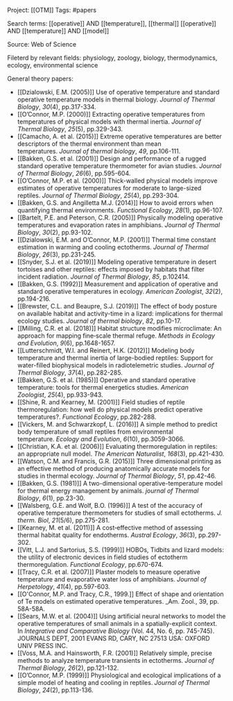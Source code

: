 Project: [[OTM]]
Tags: #papers

Search terms: [[operative]] AND [[temperature]], [[thermal]]
						[[operative]] AND [[temperature]] AND [[model]]

Source: Web of Science

Fileterd by relevant fields: physiology, zoology, biology, thermodynamics, ecology, environmental science


General theory papers:

- [[Dzialowski, E.M. (2005)]] Use of operative temperature and standard operative temperature models in thermal biology. _Journal of Thermal Biology_, _30_(4), pp.317-334.
- [[O’Connor, M.P. (2000)]] Extracting operative temperatures from temperatures of physical models with thermal inertia. _Journal of Thermal Biology_, _25_(5), pp.329-343.
- [[Camacho, A. et al. (2015)]] Extreme operative temperatures are better descriptors of the thermal environment than mean temperatures. _Journal of thermal biology_, _49_, pp.106-111.
- [[Bakken, G.S. et al. (2001)]] Design and performance of a rugged standard operative temperature thermometer for avian studies. _Journal of Thermal Biology_, _26_(6), pp.595-604.
- [[O’Connor, M.P. et al. (2000)]] Thick-walled physical models improve estimates of operative temperatures for moderate to large-sized reptiles. _Journal of Thermal Biology_, _25_(4), pp.293-304.
- [[Bakken, G.S. and Angilletta M.J. (2014)]] How to avoid errors when quantifying thermal environments. _Functional Ecology_, _28_(1), pp.96-107.
- [[Bartelt, P.E. and Peterson, C.R. (2005)]] Physically modeling operative temperatures and evaporation rates in amphibians. _Journal of Thermal Biology_, _30_(2), pp.93-102.
- [[Dzialowski, E.M. and O’Connor, M.P. (2001)]] Thermal time constant estimation in warming and cooling ectotherms. _Journal of Thermal Biology_, _26_(3), pp.231-245.
- [[Snyder, S.J. et al. (2019)]] Modeling operative temperature in desert tortoises and other reptiles: effects imposed by habitats that filter incident radiation. _Journal of Thermal Biology_, _85_, p.102414.
- [[Bakken, G.S. (1992)]] Measurement and application of operative and standard operative temperatures in ecology. _American Zoologist_, _32_(2), pp.194-216.
- [[Brewster, C.L. and Beaupre, S.J. (2019)]] The effect of body posture on available habitat and activity-time in a lizard: implications for thermal ecology studies. _Journal of thermal biology_, _82_, pp.10-17.
- [[Milling, C.R. et al. (2018)]] Habitat structure modifies microclimate: An approach for mapping fine‐scale thermal refuge. _Methods in Ecology and Evolution_, _9_(6), pp.1648-1657.
- [[Lutterschmidt, W.I. and Reinert, H.K. (2012)]] Modeling body temperature and thermal inertia of large-bodied reptiles: Support for water-filled biophysical models in radiotelemetric studies. _Journal of Thermal Biology_, _37_(4), pp.282-285.
- [[Bakken, G.S. et al. (1985)]] Operative and standard operative temperature: tools for thermal energetics studies. _American Zoologist_, _25_(4), pp.933-943.
- [[Shine, R. and Kearney, M. (2001)]] Field studies of reptile thermoregulation: how well do physical models predict operative temperatures?. _Functional Ecology_, pp.282-288.
- [[Vickers, M. and Schwarzkopf, L. (2016)]] A simple method to predict body temperature of small reptiles from environmental temperature. _Ecology and Evolution_, _6_(10), pp.3059-3066.
- [[Christian, K.A. et al. (2006)]] Evaluating thermoregulation in reptiles: an appropriate null model. _The American Naturalist_, _168_(3), pp.421-430.
- [[Watson, C.M. and Francis, G.R. (2015)]] Three dimensional printing as an effective method of producing anatomically accurate models for studies in thermal ecology. _Journal of Thermal Biology_, _51_, pp.42-46.
- [[Bakken, G.S. (1981)]] A two-dimensional operative-temperature model for thermal energy management by animals. _journal of Thermal Biology_, _6_(1), pp.23-30.
- [[Walsberg, G.E. and Wolf, B.O. (1996)]] A test of the accuracy of operative temperature thermometers for studies of small ectotherms. _J. therm. Biol_, _21_(5/6), pp.275-281.
- [[Kearney, M. et al. (2011)]] A cost‐effective method of assessing thermal habitat quality for endotherms. _Austral Ecology_, _36_(3), pp.297-302.
- [[Vitt, L.J. and Sartorius, S.S. (1999)]] HOBOs, Tidbits and lizard models: the utility of electronic devices in field studies of ectotherm thermoregulation. _Functional Ecology_, pp.670-674.
- [[Tracy, C.R. et al. (2007)]] Plaster models to measure operative temperature and evaporative water loss of amphibians. _Journal of Herpetology_, _41_(4), pp.597-603.
- [[O'Connor, M.P. and Tracy, C.R., 1999.]] Effect of shape and orientation of Te models on estimated operative temperatures. _Am. Zool., 39, pp. 58A-58A.
- [[Sears, M.W. et al. (2004)]] Using artificial neural networks to model the operative temperatures of small animals in a spatially-explicit context. In _Integrative and Comparative Biology_ (Vol. 44, No. 6, pp. 745-745). JOURNALS DEPT, 2001 EVANS RD, CARY, NC 27513 USA: OXFORD UNIV PRESS INC.
- [[Voss, M.A. and Hainsworth, F.R. (2001)]] Relatively simple, precise methods to analyze temperature transients in ectotherms. _Journal of Thermal Biology_, _26_(2), pp.121-132.
- [[O’Connor, M.P. (1999)]] Physiological and ecological implications of a simple model of heating and cooling in reptiles. _Journal of Thermal Biology_, _24_(2), pp.113-136.

